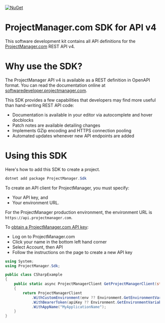 [![NuGet](https://img.shields.io/nuget/v/ProjectManager.Sdk.svg?style=plastic)](https://www.nuget.org/packages/ProjectManager.Sdk/)

# ProjectManager.com SDK for API v4

This software development kit contains all API definitions for the [ProjectManager.com](https://www.projectmanager.com) REST API v4.  

# Why use the SDK?

The ProjectManager API v4 is available as a REST definition in OpenAPI format.  You can read the documentation online at [softwaredeveloper.projectmanager.com](https://softwaredeveloper.projectmanager.com/v4/reference/api-reference).

This SDK provides a few capabilities that developers may find more useful than hand-writing REST API code:
* Documentation is available in your editor via autocomplete and hover docblocks
* Patch notes are available detailing changes
* Implements GZip encoding and HTTPS connection pooling
* Automated updates whenever new API endpoints are added

# Using this SDK

Here's how to add this SDK to create a project.

```powershell
dotnet add package ProjectManager.Sdk
```

To create an API client for ProjectManager, you must specify:
* Your API key, and
* Your environment URL.

For the ProjectManager production environment, the environment URL is `https://api.projectmanager.com`.

To [obtain a ProjectManager.com API key](https://softwaredeveloper.projectmanager.com/v4/reference/api-keys):
* Log on to ProjectManager.com
* Click your name in the bottom left hand corner
* Select Account, then API
* Follow the instructions on the page to create a new API key

```csharp
using System;
using ProjectManager.Sdk;

public class CSharpExample
{
    public static async ProjectManagerClient GetProjectManagerClient(string? apiKey, string? env)
    {
        return ProjectManagerClient
            .WithCustomEnvironment(env ?? Environment.GetEnvironmentVariable("PM_ENV"))
            .WithBearerToken(apiKey ?? Environment.GetEnvironmentVariable("PM_API_KEY"))
            .WithAppName("MyApplicationName");
    }
}
```

        
        
        
